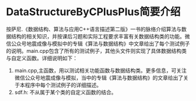 # DataStructureByCPlusPlus简要介绍<br>
按萨尼.《数据结构、算法与应用C++语言描述第二版》一书的脉络介绍算法与数据结构的相关知识，并按课后习题和实际工程要求丰富有关数据结构类的功能。微信公众号地震成像与模拟中的专辑《算法与数据结构》中文章给出了每个测试例子的说明。main.cpp包含了所有的测试例子，其他头文件则实现了具体数据结构类与自定义函数。详细说明如下：<br>
1. main.cpp,主函数，用以测试相关功能函数与数据结构类。更多信息，可关注微信公众号地震成像与模拟，当中的专辑《算法与数据结构》的文章给出了关于本程序中每个测试例子的详细描述。
2. sdf.h: 不从属于某个类的自定义函数的结合。
